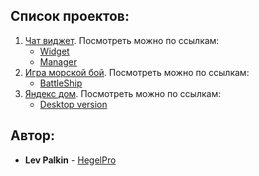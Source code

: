 ## Список проектов:

1. [Чат виджет](https://github.com/HegelPro/chatWidget). Посмотреть можно по ссылкам:
	* [Widget](http://93.171.10.54:8080/support-widget/widget/)
	* [Manager](http://93.171.10.54:8080/support-widget/manager/)
2. [Игра морской бой](https://github.com/HegelPro/BattleShip). Посмотреть можно по ссылкам:
	* [BattleShip](http://93.171.10.54:8080/battleShip)
3. [Яндекс дом](https://github.com/HegelPro/ya). Посмотреть можно по ссылкам:
	* [Desktop version](http://93.171.10.54:8080/yandex/desktop)

## Автор:

* **Lev Palkin** - [HegelPro](https://github.com/HegelPro)
